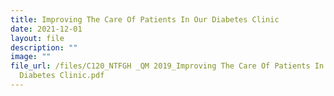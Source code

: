```yaml
---
title: Improving The Care Of Patients In Our Diabetes Clinic
date: 2021-12-01
layout: file
description: ""
image: ""
file_url: /files/C120_NTFGH _QM 2019_Improving The Care Of Patients In Our
  Diabetes Clinic.pdf
---
```

